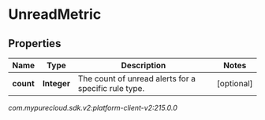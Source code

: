 # UnreadMetric


## Properties

| Name | Type | Description | Notes |
| ------------ | ------------- | ------------- | ------------- |
| **count** | **Integer** | The count of unread alerts for a specific rule type. |  [optional] |




_com.mypurecloud.sdk.v2:platform-client-v2:215.0.0_
